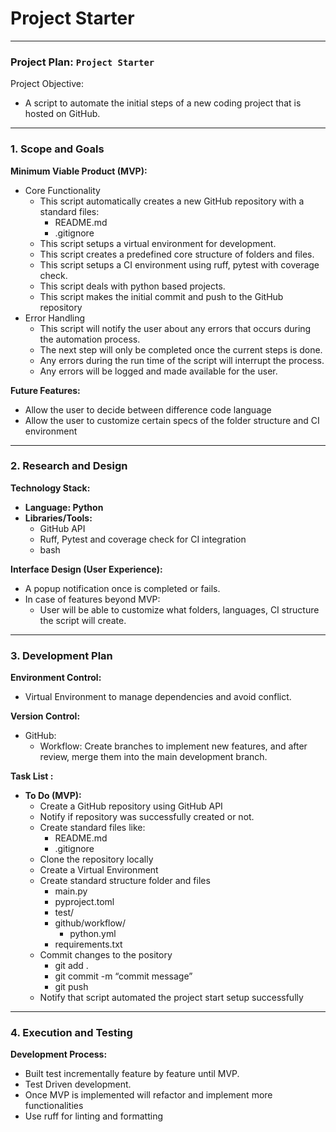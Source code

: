 # Project Starter

---

### **Project Plan: `Project Starter`**

Project Objective:

- A script to automate the initial steps of a new coding project that is hosted on GitHub.

---

### **1. Scope and Goals**

**Minimum Viable Product (MVP):**

- Core Functionality
    - This script automatically creates a new GitHub repository with a standard files:
        - README.md
        - .gitignore
    - This script setups a virtual environment for development.
    - This script creates a predefined core structure of folders and files.
    - This script setups a CI environment using ruff, pytest with coverage check.
    - This script deals with python based projects.
    - This script makes the initial commit and push to the GitHub repository
- Error Handling
    - This script will notify the user about any errors that occurs during the automation process.
    - The next step will only be completed once the current steps is done.
    - Any errors during the run time of the script will interrupt the process.
    - Any errors will be logged and made available for the user.

**Future Features:**

- Allow the user to decide between difference code language
- Allow the user to customize certain specs of the folder structure and CI environment

---

### **2. Research and Design**

**Technology Stack:**

- **Language: Python**
- **Libraries/Tools:**
    - GitHub API
    - Ruff, Pytest and coverage check for CI integration
    - bash

**Interface Design (User Experience):**

- A popup notification once is completed or fails.
- In case of features beyond MVP:
    - User will be able to customize what folders, languages, CI structure the script will create.

---

### **3. Development Plan**

**Environment Control:**

- Virtual Environment to manage dependencies and avoid conflict.

**Version Control:**

- GitHub:
    - Workflow: Create branches to implement new features, and after review, merge them into the main development branch.

**Task List :**

- **To Do (MVP):**
    - Create a GitHub repository using GitHub API
    - Notify if repository was successfully created or not.
    - Create standard files like:
        - README.md
        - .gitignore
    - Clone the repository locally
    - Create a Virtual Environment
    - Create standard structure folder and files
        - main.py
        - pyproject.toml
        - test/
        - github/workflow/
            - python.yml
        - requirements.txt
    - Commit changes to the pository
        - git add .
        - git commit -m “commit message”
        - git push
    - Notify that script automated the project start setup successfully

---

### **4. Execution and Testing**

**Development Process:**

- Built test incrementally feature by feature until MVP.
- Test Driven development.
- Once MVP is implemented will refactor and implement more functionalities
- Use ruff for linting and formatting
